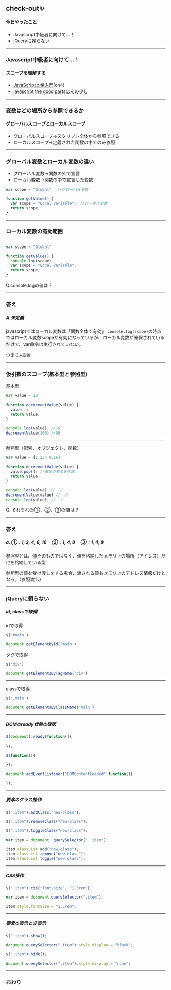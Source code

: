 ## check-out✨

#### 今日やったこと

- Javascript中級者に向けて...！　
- jQueryに頼らない

---


### Javascript中級者に向けて...！
#### スコープを理解する 
- [JavaScript本格入門](https://www.amazon.co.jp/%E6%94%B9%E8%A8%82%E6%96%B0%E7%89%88JavaScript%E6%9C%AC%E6%A0%BC%E5%85%A5%E9%96%80-%E3%83%A2%E3%83%80%E3%83%B3%E3%82%B9%E3%82%BF%E3%82%A4%E3%83%AB%E3%81%AB%E3%82%88%E3%82%8B%E5%9F%BA%E7%A4%8E%E3%81%8B%E3%82%89%E7%8F%BE%E5%A0%B4%E3%81%A7%E3%81%AE%E5%BF%9C%E7%94%A8%E3%81%BE%E3%81%A7-%E5%B1%B1%E7%94%B0-%E7%A5%A5%E5%AF%9B/dp/477418411X)(ch4)
- [javascript the good parts](https://www.amazon.co.jp/JavaScript-Parts-%E2%80%95%E3%80%8C%E8%89%AF%E3%81%84%E3%83%91%E3%83%BC%E3%83%84%E3%80%8D%E3%81%AB%E3%82%88%E3%82%8B%E3%83%99%E3%82%B9%E3%83%88%E3%83%97%E3%83%A9%E3%82%AF%E3%83%86%E3%82%A3%E3%82%B9-Douglas-Crockford/dp/4873113911)ほんの少し
---

### 変数はどの場所から参照できるか

#### グローバルスコープとローカルスコープ

- グローバルスコープ→スクリプト全体から参照できる
- ローカルスコープ→定義された関数の中でのみ参照
  
---

### グローバル変数とローカル変数の違い

- グローバル変数→関数の外で宣言
- ローカル変数→関数の中で宣言した変数

```js
var scope = "Global" 　//グローバル変数

function getValue() {
  var scope = "Local Variable";　//ローカル変数
  return scope;
}
```

---

### ローカル変数の有効範囲

```js

var scope = "Global" 　

function getValue() {
  console.log(scope) 
  var scope = "Local Variable";
  return scope;
}
```
Q.console.logの値は？

---

### 答え

##### A.未定義

javascriptではローカル変数は「関数全体で有効」
`console.log(scope)`の時点ではローカル変数scopeが有効になっているが、ローカル変数が確保されているだけで、var命令は実行されていない。

つまり`未定義`


---

### 仮引数のスコープ(基本型と参照型)

基本型
```js
var value = 10

function decrementValue(value) {
  value--;
  return value;
}

console.log(value); //10
decrementValue(100) //99
```

---

参照型（配列、オブジェクト、関数）

```js
var value = [1,2,4,8,16]

function decrementValue(value) {
  value.pop(); //末尾の要素を削除
  return value;
}

console.log(value)　//　①
decrementValue(value) //　②
console.log(value); //　③
```

Q. それぞれの①、②、③の値は？

---

### 答え

##### a. ①：1, 2, 4, 8, 16　 ②：1, 4, 8　 ③：1, 4, 8

参照型とは、値そのものではなく、値を格納したメモリ上の場所（アドレス）だけを格納している型

参照型の値を受け渡しをする場合、渡される値もメモリ上のアドレス情報だけとなる。（参照渡し）

---

### jQueryに頼らない

##### id, classで取得

idで取得

```js
$('#main')
```
```js
document.getElementById('main')
```
タグで取得

```js
$('div')
```
```js
document.getElementsByTagName('div')
```

---

classで取得

```js
$('.main')
```
```js
document.getElementsByClassName('main')
```
---

##### DOMのready状態の確認

```js
$(document).ready(function(){ 
  
});

$(function(){

});

```

```js
document.addEventListener("DOMContentLoaded",function(){ 

});
```

---

##### 要素のクラス操作

```js
$(".item").addClass("new-class");

$(".item").removeClass("new-class");

$(".item").toggleClass("new-class");

```

```js
var item = document. querySelector(". item");

item.classList.add("new-class");
item.classList.remove("new-class");
item.classList.toggle("new-class");
```

---

##### CSS操作

```js
$(".item").css("font-size", "1.5rem");
```

```js
var item = document.querySelector(".item");

item.style.fontSize = "1.5rem";
```

---

##### 要素の表示と非表示

```js
$(".item").show();
```

```js
document.querySelector(".item").style.display = "block";
```


```js
$(".item").hide();
```

```js
document.querySelector(".item").style.display = "none";
```

---

### おわり
